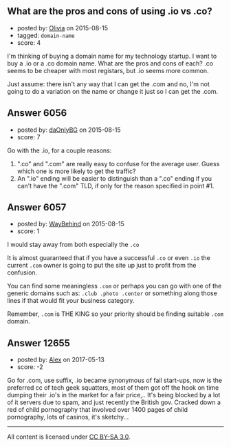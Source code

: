 ## What are the pros and cons of using .io vs .co?

- posted by: [Olivia](https://stackexchange.com/users/2979242/olivia) on 2015-08-15
- tagged: `domain-name`
- score: 4

I'm thinking of buying a domain name for my technology startup. I want to buy a .io or a .co domain name. What are the pros and cons of each? .co seems to be cheaper with most registars, but .io seems more common. 

Just assume: there isn't any way that I can get  the .com and no, I'm not going to do a variation on the name or change it just so I can get the .com.


## Answer 6056

- posted by: [daOnlyBG](https://stackexchange.com/users/4772220/daonlybg) on 2015-08-15
- score: 7

Go with the .io, for a couple reasons:

 1. ".co" and ".com" are really easy to confuse for the average user. Guess which one is more likely to get the traffic?
 2. An ".io" ending will be easier to distinguish than a ".co" ending if you can't have the ".com" TLD, if only for the reason specified in point #1.



## Answer 6057

- posted by: [WayBehind](https://stackexchange.com/users/4133416/waybehind) on 2015-08-15
- score: 1

I would stay away from both especially the `.co`

It is almost guaranteed that if you have a successful `.co` or even `.io` the current `.com` owner is going to put the site up just to profit from the confusion.

You can find some meaningless `.com` or perhaps you can go with one of the generic domains such as: `.club .photo .center` or something along those lines if that would fit your business category.

Remember, `.com` is THE KING so your priority should be finding suitable `.com` domain.


## Answer 12655

- posted by: [Alex](https://stackexchange.com/users/10893107/alex) on 2017-05-13
- score: -2

Go for .com, use suffix, .io became synonymous of fail start-ups, now is the preferred cc of tech geek squatters, most of them got off the hook on time dumping their .io's in the market for a fair price,.. It's being blocked by a lot of it servers due to spam, and just recently the British gov. Cracked down a red of child pornography that involved over 1400 pages of child pornography, lots of casinos, it's sketchy...



---

All content is licensed under [CC BY-SA 3.0](https://creativecommons.org/licenses/by-sa/3.0/).
